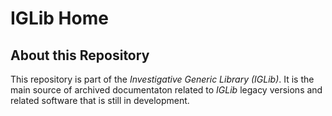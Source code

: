 # IGLib Home

## About this Repository

This repository is part of the *Investigative Generic Library (IGLib)*. It is the main source of archived documentaton related to *IGLib* legacy versions and related software that is still in development.
